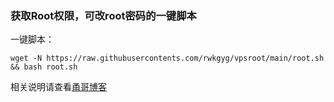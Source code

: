 ### 获取Root权限，可改root密码的一键脚本

一键脚本：

```
wget -N https://raw.githubusercontents.com/rwkgyg/vpsroot/main/root.sh && bash root.sh
```

相关说明请查看[甬哥博客](https://ygkkk.blogspot.com/2022/02/githubvpsrootrooteuservhax.html)


